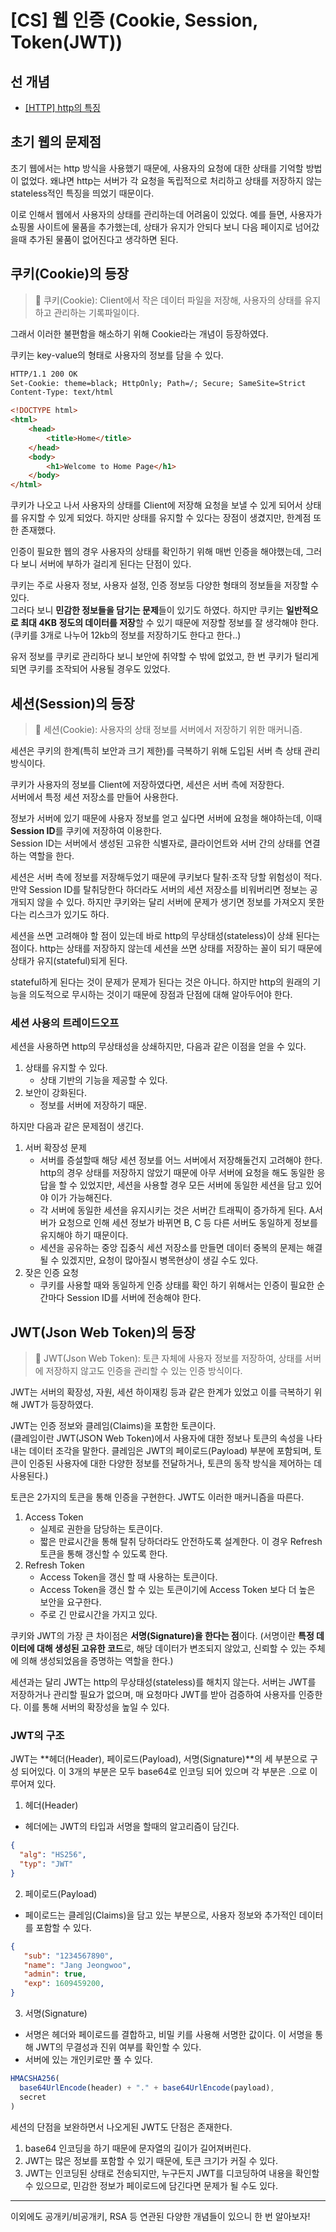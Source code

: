# [CS] 웹 인증 (Cookie, Session, Token(JWT))

## 선 개념
- [[HTTP] http의 특징](https://github.com/jeongwoo903/study-log/blob/main/2024-08/%5BHTTP%5D%20http%EC%9D%98%20%ED%8A%B9%EC%A7%95.md)

## 초기 웹의 문제점
초기 웹에서는 http 방식을 사용했기 때문에, 사용자의 요청에 대한 상태를 기억할 방법이 없었다. 
왜냐면 http는 서버가 각 요청을 독립적으로 처리하고 상태를 저장하지 않는 stateless적인 특징을 띄었기 때문이다.  

이로 인해서 웹에서 사용자의 상태를 관리하는데 어려움이 있었다.
예를 들면, 사용자가 쇼핑몰 사이트에 물품을 추가했는데, 상태가 유지가 안되다 보니 다음 페이지로 넘어갔을때 추가된 물품이 없어진다고 생각하면 된다.  

## 쿠키(Cookie)의 등장
> 📌 쿠키(Cookie): Client에서 작은 데이터 파일을 저장해, 사용자의 상태를 유지하고 관리하는 기록파일이다.  

그래서 이러한 불편함을 해소하기 위해 Cookie라는 개념이 등장하였다.

쿠키는 key-value의 형태로 사용자의 정보를 담을 수 있다.
```html
HTTP/1.1 200 OK
Set-Cookie: theme=black; HttpOnly; Path=/; Secure; SameSite=Strict
Content-Type: text/html

<!DOCTYPE html>
<html>
    <head>
        <title>Home</title>
    </head>
    <body>
        <h1>Welcome to Home Page</h1>
    </body>
</html>

```

쿠키가 나오고 나서 사용자의 상태를 Client에 저장해 요청을 보낼 수 있게 되어서 상태를 유지할 수 있게 되었다.
하지만 상태를 유지할 수 있다는 장점이 생겼지만, 한계점 또한 존재했다.

인증이 필요한 웹의 경우 사용자의 상태를 확인하기 위해 매번 인증을 해야했는데, 그러다 보니 서버에 부하가 걸리게 된다는 단점이 있다.

쿠키는 주로 사용자 정보, 사용자 설정, 인증 정보등 다양한 형태의 정보들을 저장할 수 있다.  
그러다 보니 **민감한 정보들을 담기는 문제**들이 있기도 하였다.
하지만 쿠키는 **일반적으로 최대 4KB 정도의 데이터를 저장**할 수 있기 때문에 저장할 정보를 잘 생각해야 한다.
(쿠키를 3개로 나누어 12kb의 정보를 저장하기도 한다고 한다..)

유저 정보를 쿠키로 관리하다 보니 보안에 취약할 수 밖에 없었고, 한 번 쿠키가 털리게 되면 쿠키를 조작되어 사용될 경우도 있었다.

## 세션(Session)의 등장
> 📌 세션(Cookie): 사용자의 상태 정보를 서버에서 저장하기 위한 매커니즘.

세션은 쿠키의 한계(특히 보안과 크기 제한)를 극복하기 위해 도입된 서버 측 상태 관리 방식이다.  

쿠키가 사용자의 정보를 Client에 저장하였다면, 세션은 서버 측에 저장한다.  
서버에서 특정 세션 저장소를 만들어 사용한다.

정보가 서버에 있기 때문에 사용자 정보를 얻고 싶다면 서버에 요청을 해야하는데, 이때 **Session ID**를 쿠키에 저장하여 이용한다.  
Session ID는 서버에서 생성된 고유한 식별자로, 클라이언트와 서버 간의 상태를 연결하는 역할을 한다.  

세션은 서버 측에 정보를 저장해두었기 때문에 쿠키보다 탈취·조작 당할 위험성이 적다.  
만약 Session ID를 탈취당한다 하더라도 서버의 세션 저장소를 비워버리면 정보는 공개되지 않을 수 있다.
하지만 쿠키와는 달리 서버에 문제가 생기면 정보를 가져오지 못한다는 리스크가 있기도 하다.

세션을 쓰면 고려해야 할 점이 있는데 바로 http의 무상태성(stateless)이 상쇄 된다는 점이다.
http는 상태를 저장하지 않는데 세션을 쓰면 상태를 저장하는 꼴이 되기 때문에 상태가 유지(stateful)되게 된다.

stateful하게 된다는 것이 문제가 문제가 된다는 것은 아니다.
하지만 http의 원래의 기능을 의도적으로 무시하는 것이기 때문에 장점과 단점에 대해 알아두어야 한다.

### 세션 사용의 트레이드오프
세션을 사용하면 http의 무상태성을 상쇄하지만, 다음과 같은 이점을 얻을 수 있다.
1. 상태를 유지할 수 있다.
   - 상태 기반의 기능을 제공할 수 있다.
2. 보안이 강화된다.
   - 정보를 서버에 저장하기 때문.

하지만 다음과 같은 문제점이 생긴다.
1. 서버 확장성 문제
    - 서버를 증설할때 해당 세션 정보를 어느 서버에서 저장해둘건지 고려해야 한다.  
    http의 경우 상태를 저장하지 않았기 때문에 아무 서버에 요청을 해도 동일한 응답을 할 수 있었지만, 세션을 사용할 경우 모든 서버에 동일한 세션을 담고 있어야 이가 가능해진다.  
    - 각 서버에 동일한 세션을 유지시키는 것은 서버간 트래픽이 증가하게 된다. A서버가 요청으로 인해 세션 정보가 바뀌면 B, C 등 다른 서버도 동일하게 정보를 유지해야 하기 때문이다.  
    - 세션을 공유하는 중앙 집중식 세션 저장소를 만들면 데이터 중복의 문제는 해결될 수 있겠지만, 요청이 많아질시 병목현상이 생길 수도 있다.  
2. 잦은 인증 요청
    - 쿠키를 사용할 때와 동일하게 인증 상태를 확인 하기 위해서는 인증이 필요한 순간마다 Session ID를 서버에 전송해야 한다.  

## JWT(Json Web Token)의 등장
> 📌 JWT(Json Web Token): 토큰 자체에 사용자 정보를 저장하여, 상태를 서버에 저장하지 않고도 인증을 관리할 수 있는 인증 방식이다.

JWT는 서버의 확장성, 자원, 세션 하이재킹 등과 같은 한계가 있었고 이를 극복하기 위해 JWT가 등장하였다.   

JWT는 인증 정보와 클레임(Claims)을 포함한 토큰이다.  
(클레임이란 JWT(JSON Web Token)에서 사용자에 대한 정보나 토큰의 속성을 나타내는 데이터 조각을 말한다. 클레임은 JWT의 페이로드(Payload) 부분에 포함되며, 토큰이 인증된 사용자에 대한 다양한 정보를 전달하거나, 토큰의 동작 방식을 제어하는 데 사용된다.)

토큰은 2가지의 토큰을 통해 인증을 구현한다. JWT도 이러한 매커니즘을 따른다.
1. Access Token
   - 실제로 권한을 담당하는 토큰이다.
   - 짧은 만료시간을 통해 탈취 당하더라도 안전하도록 설계한다. 이 경우 Refresh 토큰을 통해 갱신할 수 있도록 한다.
2. Refresh Token
   - Access Token을 갱신 할 때 사용하는 토큰이다.
   - Access Token을 갱신 할 수 있는 토큰이기에 Access Token 보다 더 높은 보안을 요구한다.
   - 주로 긴 만료시간을 가지고 있다.

쿠키와 JWT의 가장 큰 차이점은 **서명(Signature)을 한다는 점**이다.
(서명이란 **특정 데이터에 대해 생성된 고유한 코드**로, 해당 데이터가 변조되지 않았고, 신뢰할 수 있는 주체에 의해 생성되었음을 증명하는 역할을 한다.)  

세션과는 달리 JWT는 http의 무상태성(stateless)를 해치지 않는다.
서버는 JWT를 저장하거나 관리할 필요가 없으며, 매 요청마다 JWT를 받아 검증하여 사용자를 인증한다. 이를 통해 서버의 확장성을 높일 수 있다.

### JWT의 구조
JWT는 **헤더(Header), 페이로드(Payload), 서명(Signature)**의 세 부분으로 구성 되어있다.
이 3개의 부분은 모두 base64로 인코딩 되어 있으며 각 부분은 .으로 이루어져 있다.

1. 헤더(Header)
- 헤더에는 JWT의 타입과 서명을 할때의 알고리즘이 담긴다.
```json
{
  "alg": "HS256",
  "typ": "JWT"
}

```

2. 페이로드(Payload)
- 페이로드는 클레임(Claims)을 담고 있는 부분으로, 사용자 정보와 추가적인 데이터를 포함할 수 있다.
```json
{
   "sub": "1234567890",
   "name": "Jang Jeongwoo",
   "admin": true,
   "exp": 1609459200,                                                                                 
}

```

3. 서명(Signature)
- 서명은 헤더와 페이로드를 결합하고, 비밀 키를 사용해 서명한 값이다. 이 서명을 통해 JWT의 무결성과 진위 여부를 확인할 수 있다.
- 서버에 있는 개인키로만 풀 수 있다.

```js
HMACSHA256(
  base64UrlEncode(header) + "." + base64UrlEncode(payload),
  secret
)
```

세션의 단점을 보완하면서 나오게된 JWT도 단점은 존재한다.

1. base64 인코딩을 하기 때문에 문자열의 길이가 길어져버린다. 
2. JWT는 많은 정보를 포함할 수 있기 때문에, 토큰 크기가 커질 수 있다.
3. JWT는 인코딩된 상태로 전송되지만, 누구든지 JWT를 디코딩하여 내용을 확인할 수 있으므로, 민감한 정보가 페이로드에 담긴다면 문제가 될 수도 있다.

---

이외에도 공개키/비공개키, RSA 등 연관된 다양한 개념들이 있으니 한 번 알아보자!









